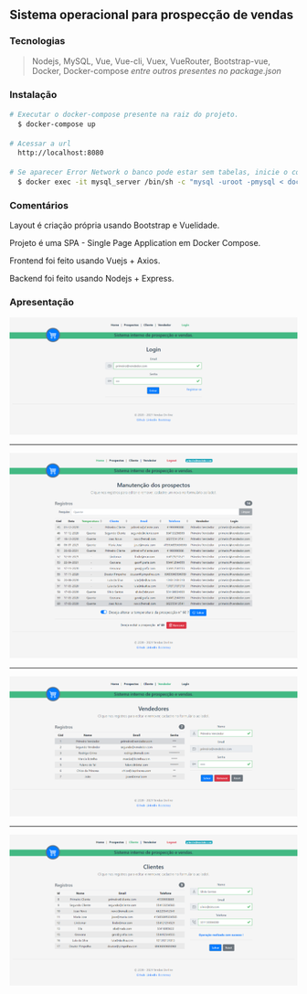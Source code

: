 
## Sistema operacional para prospecção de vendas

<!--
> Produzido exclusivamente para o processo seletivo da empresa Leads2B.
> 
> Autor: Rodrigo Cirino de Andrade
> 
> Data: Dezembro/2020
-->

### Tecnologias

> Nodejs, MySQL, Vue, Vue-cli, Vuex, VueRouter, Bootstrap-vue, Docker, Docker-compose
> *entre outros presentes no package.json*

### Instalação

```bash
# Executar o docker-compose presente na raiz do projeto.
  $ docker-compose up

# Acessar a url
  http://localhost:8080

# Se aparecer Error Network o banco pode estar sem tabelas, inicie o container mysql_server e rode
  $ docker exec -it mysql_server /bin/sh -c "mysql -uroot -pmysql < docker-entrypoint-initdb.d/dump.sql"
```

### Comentários

Layout é criação própria usando Bootstrap e Vuelidade.

Projeto é uma SPA - Single Page Application em Docker Compose.

Frontend foi feito usando Vuejs + Axios.

Backend foi feito usando Nodejs + Express.
<!--, mas me sinto confortável em fazer em PHP, Java e Python.-->

<!--
### Conceitos aplicados

Layout responsivo usando o conceito de flexbox do Bootstrap.

Página Home listando as prospecções apenas do vendedor logado.

Lista de prospecções pode ser filtrada digitando "Quente" no campo de busca da página Home.

Simples marcar e desmarcar como quente uma prospecção na página Home.

Layout foi criado por min, com os facilidades existentes no Bootstrap.

Tela de login e registro, com bloqueio por senha de acesso sem autorização.

Aplicado conceitos de Design Patterns e Código limpo.

Uso de promises para as chamadas de banco de dados.

Validação de todos os campos no front com bloqueios antes de enviar ao back.

Desabilitar ações passíveis de problemas por exemplo remover sem selecionar.

Apesar de conhecer bem Gitflow, Code Review, não utilizei nesse projeto.

Apesar de não ser expert em UX fiz o possível para usar icons e cores que combinem. hahaha : )

### Critérios faltantes

Criação de testes automatizados

-->

### Apresentação

![alt text](screenshots/login_success.png)

<!--
---

![alt text](screenshots/login_error.png)

-->

---

![alt text](screenshots/manutencao.png)

---

![alt text](screenshots/vendedor.png)

---

![alt text](screenshots/clientes.png)

